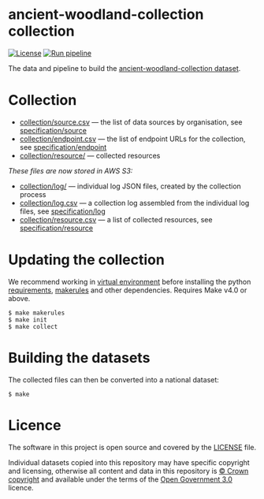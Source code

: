 # ancient-woodland-collection collection

[![License](https://img.shields.io/github/license/mashape/apistatus.svg)](https://github.com/digital-land/ancient-woodland-collection/blob/main/LICENSE)
[![Run pipeline](https://github.com/digital-land/ancient-woodland-collection/actions/workflows/run.yml/badge.svg)](https://github.com/digital-land/ancient-woodland-collection/actions/workflows/run.yml)

The data and pipeline to build the [ancient-woodland-collection dataset](https://www.digital-land.info/dataset/ancient-woodland-collection).

# Collection

* [collection/source.csv](collection/source.csv) — the list of data sources by organisation, see [specification/source](https://digital-land.github.io/specification/schema/source/)
* [collection/endpoint.csv](collection/endpoint.csv) — the list of endpoint URLs for the collection, see [specification/endpoint](https://digital-land.github.io/specification/schema/endpoint)
* [collection/resource/](collection/resource/) — collected resources

*These files are now stored in AWS S3:*

* [collection/log/](https://files.planning.data.gov.uk/ancient-woodland-collection/collection/log/) — individual log JSON files, created by the collection process
* [collection/log.csv](https://files.planning.data.gov.uk/ancient-woodland-collection/collection/log.csv) — a collection log assembled from the individual log files, see [specification/log](https://files.planning.data.gov.uk/ancient-woodland-collection/https://digital-land.github.io/specification/schema/log)
* [collection/resource.csv](https://files.planning.data.gov.uk/ancient-woodland-collection/collection/resource.csv) — a list of collected resources, see [specification/resource](https://files.planning.data.gov.uk/ancient-woodland-collection/https://digital-land.github.io/specification/schema/resource)

# Updating the collection

We recommend working in [virtual environment](http://docs.python-guide.org/en/latest/dev/virtualenvs/) before installing the python [requirements](requirements.txt), [makerules](https://github.com/digital-land/makerules) and other dependencies. Requires Make v4.0 or above.

    $ make makerules
    $ make init
    $ make collect

# Building the datasets

The collected files can then be converted into a national dataset:

    $ make

# Licence

The software in this project is open source and covered by the [LICENSE](LICENSE) file.

Individual datasets copied into this repository may have specific copyright and licensing, otherwise all content and data in this repository is
[© Crown copyright](http://www.nationalarchives.gov.uk/information-management/re-using-public-sector-information/copyright-and-re-use/crown-copyright/)
and available under the terms of the [Open Government 3.0](https://www.nationalarchives.gov.uk/doc/open-government-licence/version/3/) licence.
